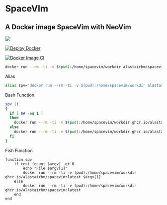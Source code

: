 # SpaceVIm

## A Docker image SpaceVim with NeoVim

[![](http://dockeri.co/image/alastairhm/spacevim)](https://index.docker.io/u/alastairhm/spacevim/)

[![Deploy Docker](https://github.com/alastairhm/spacevim/actions/workflows/deploy.yml/badge.svg)](https://github.com/alastairhm/spacevim/actions/workflows/deploy.yml)

[![Docker Image CI](https://github.com/alastairhm/spacevim/actions/workflows/docker-image.yml/badge.svg)](https://github.com/alastairhm/spacevim/actions/workflows/docker-image.yml)


```bash
docker run --rm -ti -v $(pwd):/home/spacevim/workdir alastairhm/spacevim
```

Alias
```bash
alias spv='docker run --rm -ti -v $(pwd):/home/spacevim/workdir alastairhm/spacevim'
```

Bash Function
```bash
spv ()
{
  if [ $# -eq 1 ]
  then
    docker run --rm -ti -v $(pwd):/home/spacevim/workdir ghcr.io/alastairhm/spacevim:latest workdir/$1
  else
    docker run --rm -ti -v $(pwd):/home/spacevim/workdir ghcr.io/alastairhm/spacevim:latest
  fi
}
```

Fish Function
```fish
function spv
    if test (count $argv) -gt 0
        echo "File $argv[1]"
        docker run --rm -ti -v (pwd):/home/spacevim/workdir ghcr.io/alastairhm/spacevim:latest $argv[1]
    else
        docker run --rm -ti -v (pwd):/home/spacevim/workdir ghcr.io/alastairhm/spacevim:latest
    end
end
```
